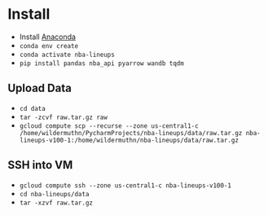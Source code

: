 # Install

- Install [Anaconda](https://www.anaconda.com/products/individual)
- `conda env create`
- `conda activate nba-lineups`
- `pip install pandas nba_api pyarrow wandb tqdm`

## Upload Data
- `cd data`
- `tar -zcvf raw.tar.gz raw`
- `gcloud compute scp --recurse --zone us-central1-c /home/wildermuthn/PycharmProjects/nba-lineups/data/raw.tar.gz nba-lineups-v100-1:/home/wildermuthn/nba-lineups/data/raw.tar.gz`

## SSH into VM
- `gcloud compute ssh --zone us-central1-c nba-lineups-v100-1`
- `cd nba-lineups/data`
- `tar -xzvf raw.tar.gz`